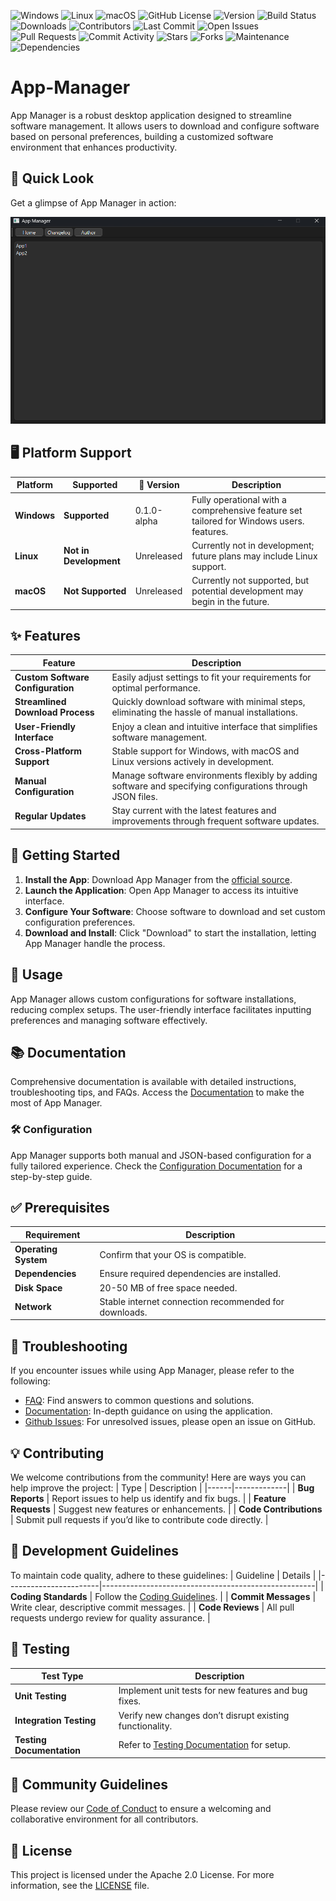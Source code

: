 ![Windows](https://img.shields.io/badge/Windows-Supported-brightgreen) ![Linux](https://img.shields.io/badge/Linux-Development-red) ![macOS](https://img.shields.io/badge/macOS-Not--Supported-red) ![GitHub License](https://img.shields.io/github/license/Lei0x1/App-Manager) ![Version](https://img.shields.io/badge/version-0.1.0--alpha-brightgreen) ![Build Status](https://img.shields.io/github/actions/workflow/status/Lei0x1/App-Manager/ci.yml?branch=main) ![Downloads](https://img.shields.io/github/downloads/Lei0x1/App-Manager/total) ![Contributors](https://img.shields.io/github/contributors/Lei0x1/App-Manager) ![Last Commit](https://img.shields.io/github/last-commit/Lei0x1/App-Manager) ![Open Issues](https://img.shields.io/github/issues/Lei0x1/App-Manager) ![Pull Requests](https://img.shields.io/github/issues-pr/Lei0x1/App-Manager) ![Commit Activity](https://img.shields.io/github/commit-activity/m/Lei0x1/App-Manager) ![Stars](https://img.shields.io/github/stars/Lei0x1/App-Manager?style=social) ![Forks](https://img.shields.io/github/forks/Lei0x1/App-Manager) ![Maintenance](https://img.shields.io/maintenance/yes/2024) ![Dependencies](https://img.shields.io/badge/dependencies-checked-brightgreen)

# App-Manager

App Manager is a robust desktop application designed to streamline software management. It allows users to download and configure software based on personal preferences, building a customized software environment that enhances productivity.

## 📸 Quick Look

Get a glimpse of App Manager in action:

![App Manager Screenshot](img/Application-Screenshot-v0.1.0-alpha.png)

## 🖥️ Platform Support
| Platform  | Supported       | 📅 Version       | Description                            |
|-----------|------------------|------------------|----------------------------------------|
| **Windows** | **Supported**    | 0.1.0-alpha      | Fully operational with a comprehensive feature set tailored for Windows users. features.  |
| **Linux**   | **Not in Development** | Unreleased       | Currently not in development; future plans may include Linux support. |
| **macOS**   | **Not Supported** | Unreleased       | Currently not supported, but potential development may begin in the future. |


## ✨ Features
| Feature                  | Description |
|--------------------------|-------------|
| **Custom Software Configuration** | Easily adjust settings to fit your requirements for optimal performance. |
| **Streamlined Download Process**  | Quickly download software with minimal steps, eliminating the hassle of manual installations. |
| **User-Friendly Interface**       | Enjoy a clean and intuitive interface that simplifies software management. |
| **Cross-Platform Support**        | Stable support for Windows, with macOS and Linux versions actively in development. |
| **Manual Configuration**          | Manage software environments flexibly by adding software and specifying configurations through JSON files. |
| **Regular Updates**               | Stay current with the latest features and improvements through frequent software updates. |

## 🚀 Getting Started

1. **Install the App**: Download App Manager from the [official source]().
3. **Launch the Application**: Open App Manager to access its intuitive interface.
4. **Configure Your Software**: Choose software to download and set custom configuration preferences.
5. **Download and Install**: Click "Download" to start the installation, letting App Manager handle the process.

## 📜 Usage
App Manager allows custom configurations for software installations, reducing complex setups. The user-friendly interface facilitates inputting preferences and managing software effectively.

## 📚 Documentation

Comprehensive documentation is available with detailed instructions, troubleshooting tips, and FAQs. Access the [Documentation](/docs/Documentation.md) to make the most of App Manager.

### 🛠️ Configuration

App Manager supports both manual and JSON-based configuration for a fully tailored experience. Check the [Configuration Documentation](/docs/Configuration.md) for a step-by-step guide.

## ✅ Prerequisites
| Requirement           | Description                                           |
|-----------------------|-------------------------------------------------------|
| **Operating System**  | Confirm that your OS is compatible.                   |
| **Dependencies**      | Ensure required dependencies are installed.           |
| **Disk Space**        | 20-50 MB of free space needed.                        |
| **Network**           | Stable internet connection recommended for downloads. |

## 🐞 Troubleshooting

If you encounter issues while using App Manager, please refer to the following:
- [FAQ](/docs/FAQ.md): Find answers to common questions and solutions.
- [Documentation](/docs/Documentation.md): In-depth guidance on using the application.
- [Github Issues](https://github.com/Lei0x1/App-Manager/issues): For unresolved issues, please open an issue on GitHub.

## 💡 Contributing
We welcome contributions from the community! Here are ways you can help improve the project:
| Type | Description |
|------|-------------|
| **Bug Reports** | Report issues to help us identify and fix bugs. |
| **Feature Requests** | Suggest new features or enhancements. |
| **Code Contributions** | Submit pull requests if you’d like to contribute code directly. |

## 🔧 Development Guidelines    
To maintain code quality, adhere to these guidelines:
| Guideline             | Details                                             |
|-----------------------|-----------------------------------------------------|
| **Coding Standards**  | Follow the [Coding Guidelines](docs/Coding-Guidelines.md). |
| **Commit Messages**   | Write clear, descriptive commit messages.           |
| **Code Reviews**      | All pull requests undergo review for quality assurance.   |

## 🧪 Testing
| Test Type             | Description                                        |
|-----------------------|----------------------------------------------------|
| **Unit Testing**      | Implement unit tests for new features and bug fixes. |
| **Integration Testing** | 	Verify new changes don’t disrupt existing functionality. |
| **Testing Documentation** | Refer to [Testing Documentation](docs/Testing-Documentation.md) for setup. |

## 🙌 Community Guidelines
Please review our [Code of Conduct](CODE_OF_CONDUCT.md) to ensure a welcoming and collaborative environment for all contributors.

## 🔗 License
This project is licensed under the Apache 2.0 License. For more information, see the [LICENSE](LICENSE) file.